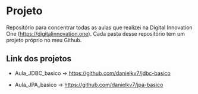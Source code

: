 # Projeto
Repositório para concentrar todas as aulas que realizei na Digital Innovation One (https://digitalinnovation.one). Cada pasta desse repositório tem um projeto próprio no meu Github.

## Link dos projetos
- Aula_JDBC_basico -> https://github.com/danielkv7/jdbc-basico

- Aula_JPA_basico -> https://github.com/danielkv7/jpa-basico
